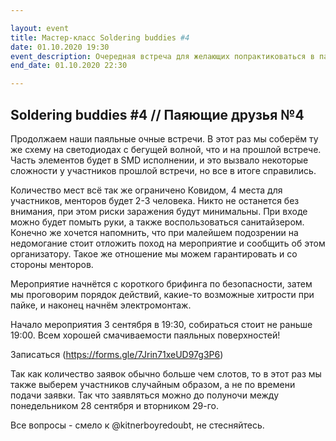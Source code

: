 ```yaml
---

layout: event
title: Мастер-класс Soldering buddies #4
date: 01.10.2020 19:30
event_description: Очередная встреча для желающих попрактиковаться в пайке.
end_date: 01.10.2020 22:30

---
```

## Soldering buddies #4 // Паяющие друзья №4

Продолжаем наши паяльные очные встречи.
В этот раз мы соберём ту же схему на светодиодах с бегущей волной, что и на прошлой встрече. Часть элементов будет в SMD исполнении, и это вызвало некоторые сложности у участников прошлой встречи, но все в итоге справились.

Количество мест всё так же ограничено Ковидом, 4 места для участников, менторов будет 2-3 человека. Никто не останется без внимания, при этом риски заражения будут минимальны.
При входе можно будет помыть руки, а также воспользоваться санитайзером.
Конечно же хочется напомнить, что при малейшем подозрении на недомогание стоит отложить поход на мероприятие и сообщить об этом организатору. Такое же отношение мы можем гарантировать и со стороны менторов.

Мероприятие начнётся с короткого брифинга по безопасности, затем мы проговорим порядок действий, какие-то возможные хитрости при пайке, и наконец начнём электромонтаж.

Начало мероприятия 3 сентября в 19:30, собираться стоит не раньше 19:00.
Всем хорошей смачиваемости паяльных поверхностей!

Записаться (https://forms.gle/7Jrin71xeUD97g3P6) 

Так как количество заявок обычно больше чем слотов, то в этот раз мы также выберем участников случайным образом, а не по времени подачи заявки. Так что заявляться можно до полуночи между понедельником 28 сентября и вторником 29-го.

Все вопросы - смело к @kitnerboyredoubt, не стесняйтесь.